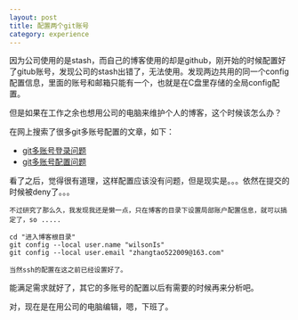 ```yaml
---
layout: post
title: 配置两个git账号
category: experience
---
```


因为公司使用的是stash，而自己的博客使用的却是github，刚开始的时候配置好了gitub账号，发现公司的stash出错了，无法使用。发现两边共用的同一个config配置信息，里面的账号和邮箱只能有一个，也就是在C盘里存储的全局config配置。

但是如果在工作之余也想用公司的电脑来维护个人的博客，这个时候该怎么办？

在网上搜索了很多git多账号配置的文章，如下：

- [git多账号登录问题](https://segmentfault.com/a/1190000006105679)
- [git多账号配置问题](https://segmentfault.com/a/1190000006105759)

看了之后，觉得很有道理，这样配置应该没有问题，但是现实是。。。依然在提交的时候被deny了。。。

    不过研究了那么久，我发现我还是懒一点，只在博客的目录下设置局部账户配置信息，就可以搞定了，so .....

    cd "进入博客根目录"
    git config --local user.name "wilsonIs"
    git config --local user.email "zhangtao522009@163.com"

    当然ssh的配置在这之前已经设置好了。

能满足需求就好了，其它的多账号的配置以后有需要的时候再来分析吧。

对，现在是在用公司的电脑编辑，嗯，下班了。

